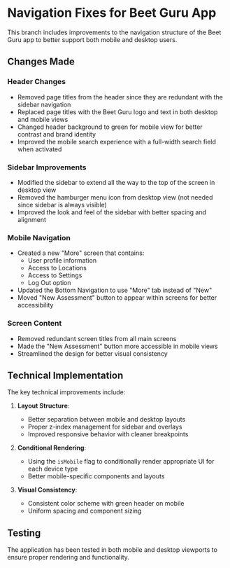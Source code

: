 # Navigation Fixes for Beet Guru App

This branch includes improvements to the navigation structure of the Beet Guru app to better support both mobile and desktop users.

## Changes Made

### Header Changes
- Removed page titles from the header since they are redundant with the sidebar navigation
- Replaced page titles with the Beet Guru logo and text in both desktop and mobile views
- Changed header background to green for mobile view for better contrast and brand identity
- Improved the mobile search experience with a full-width search field when activated

### Sidebar Improvements
- Modified the sidebar to extend all the way to the top of the screen in desktop view
- Removed the hamburger menu icon from desktop view (not needed since sidebar is always visible)
- Improved the look and feel of the sidebar with better spacing and alignment

### Mobile Navigation
- Created a new "More" screen that contains:
  - User profile information
  - Access to Locations
  - Access to Settings
  - Log Out option
- Updated the Bottom Navigation to use "More" tab instead of "New"
- Moved "New Assessment" button to appear within screens for better accessibility

### Screen Content
- Removed redundant screen titles from all main screens
- Made the "New Assessment" button more accessible in mobile views
- Streamlined the design for better visual consistency

## Technical Implementation

The key technical improvements include:

1. **Layout Structure**:
   - Better separation between mobile and desktop layouts
   - Proper z-index management for sidebar and overlays
   - Improved responsive behavior with cleaner breakpoints

2. **Conditional Rendering**:
   - Using the `isMobile` flag to conditionally render appropriate UI for each device type
   - Better mobile-specific components and layouts

3. **Visual Consistency**:
   - Consistent color scheme with green header on mobile
   - Uniform spacing and component sizing

## Testing

The application has been tested in both mobile and desktop viewports to ensure proper rendering and functionality.
